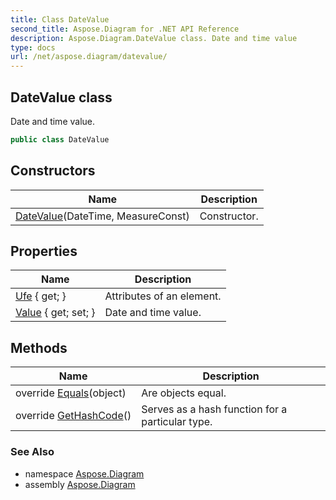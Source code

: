 ```yaml
---
title: Class DateValue
second_title: Aspose.Diagram for .NET API Reference
description: Aspose.Diagram.DateValue class. Date and time value
type: docs
url: /net/aspose.diagram/datevalue/
---
```

## DateValue class

Date and time value.

```csharp
public class DateValue
```

## Constructors

| Name | Description |
| --- | --- |
| [DateValue](datevalue/)(DateTime, MeasureConst) | Constructor. |

## Properties

| Name | Description |
| --- | --- |
| [Ufe](../../aspose.diagram/datevalue/ufe/) { get; } | Attributes of an element. |
| [Value](../../aspose.diagram/datevalue/value/) { get; set; } | Date and time value. |

## Methods

| Name | Description |
| --- | --- |
| override [Equals](../../aspose.diagram/datevalue/equals/)(object) | Are objects equal. |
| override [GetHashCode](../../aspose.diagram/datevalue/gethashcode/)() | Serves as a hash function for a particular type. |

### See Also

* namespace [Aspose.Diagram](../../aspose.diagram/)
* assembly [Aspose.Diagram](../../)



